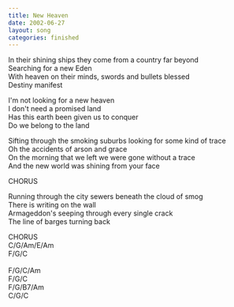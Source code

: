 ```yaml
---
title: New Heaven
date: 2002-06-27
layout: song
categories: finished
---
```

In their shining ships they come from a country far beyond  
Searching for a new Eden  
With heaven on their minds, swords and bullets blessed  
Destiny manifest

<div class="chorus">
  I'm not looking for a new heaven<br/>
  I don't need a promised land<br/>
  Has this earth been given us to conquer<br/>
  Do we belong to the land
</div>

Sifting through the smoking suburbs looking for some kind of trace  
Oh the accidents of arson and grace  
On the morning that we left we were gone without a trace  
And the new world was shining from your face

<div class="chorus">CHORUS</div>

Running through the city sewers beneath the cloud of smog  
There is writing on the wall  
Armageddon's seeping through every single crack  
The line of barges turning back

<div class="chorus">CHORUS</div>

<div class="chords">
  C/G/Am/E/Am<br/>
  F/G/C<br/>
  <br/>
  F/G/C/Am<br/>
  F/G/C<br/>
  F/G/B7/Am<br/>
  C/G/C
</div>
